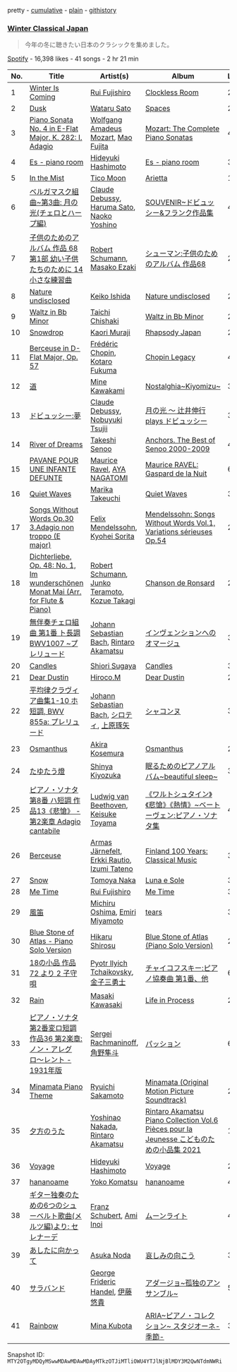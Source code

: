 pretty - [cumulative](/playlists/cumulative/37i9dQZF1DXcUv9n7At27D.md) - [plain](/playlists/plain/37i9dQZF1DXcUv9n7At27D) - [githistory](https://github.githistory.xyz/mackorone/spotify-playlist-archive/blob/main/playlists/plain/37i9dQZF1DXcUv9n7At27D)

### [Winter Classical Japan](https://open.spotify.com/playlist/37i9dQZF1DXcUv9n7At27D)

> 今年の冬に聴きたい日本のクラシックを集めました。

[Spotify](https://open.spotify.com/user/spotify) - 16,398 likes - 41 songs - 2 hr 21 min

| No. | Title | Artist(s) | Album | Length |
|---|---|---|---|---|
| 1 | [Winter Is Coming](https://open.spotify.com/track/3n0kVYA1CUSsNYkeaNasGT) | [Rui Fujishiro](https://open.spotify.com/artist/49qFssdzJQct8i3VL9C9mE) | [Clockless Room](https://open.spotify.com/album/1ooe9o8Eq4Ix2Cq3l2FcG1) | 2:21 |
| 2 | [Dusk](https://open.spotify.com/track/4TatlP4d0ntvkJ48v6iE7D) | [Wataru Sato](https://open.spotify.com/artist/7M9OHZ1HUapqspMXEthkvb) | [Spaces](https://open.spotify.com/album/3ousrkrjhpoRMrDySi6h0K) | 2:57 |
| 3 | [Piano Sonata No\. 4 in E\-Flat Major, K\. 282: I\. Adagio](https://open.spotify.com/track/7D3sh1V2RA5fviB1PccfgR) | [Wolfgang Amadeus Mozart](https://open.spotify.com/artist/4NJhFmfw43RLBLjQvxDuRS), [Mao Fujita](https://open.spotify.com/artist/1jN4Xmeo6upsAer2hRZhrl) | [Mozart: The Complete Piano Sonatas](https://open.spotify.com/album/4pMwtuowDtXHviE9xPp6gi) | 4:24 |
| 4 | [Es \- piano room](https://open.spotify.com/track/54898GdeiRQr1QurG91Ude) | [Hideyuki Hashimoto](https://open.spotify.com/artist/3NMfMCA11Xo7RUc91o64Og) | [Es \- piano room](https://open.spotify.com/album/4gXc9xsSZB6IYaCv59I5ai) | 3:13 |
| 5 | [In the Mist](https://open.spotify.com/track/3UrztnIFSszMogk91JNlci) | [Tico Moon](https://open.spotify.com/artist/0VHY3elnwBIM0w4VxT7NPz) | [Arietta](https://open.spotify.com/album/6h9VfhYdxzNbCtoKWmnkYX) | 1:33 |
| 6 | [ベルガマスク組曲\~第3曲: 月の光\(チェロとハープ編\)](https://open.spotify.com/track/4cjkR3dxVYVSPBZ1YWhu2G) | [Claude Debussy](https://open.spotify.com/artist/1Uff91EOsvd99rtAupatMP), [Haruma Sato](https://open.spotify.com/artist/3H65pWTCUa1pcpNVq8HNuk), [Naoko Yoshino](https://open.spotify.com/artist/1zfl6prcMarqvXpCksIK99) | [SOUVENIR\~ドビュッシー&フランク作品集](https://open.spotify.com/album/43bKpNPSG2JMQTHqeDpxmH) | 4:59 |
| 7 | [子供のためのアルバム 作品 68第1部 幼い子供たちのために 14 小さな練習曲](https://open.spotify.com/track/6nApb9nOQevkIVX0hQcZC9) | [Robert Schumann](https://open.spotify.com/artist/2UqjDAXnDxejEyE0CzfUrZ), [Masako Ezaki](https://open.spotify.com/artist/200Ts1yadzJtWxmdKWSBL2) | [シューマン:子供のためのアルバム 作品68](https://open.spotify.com/album/0yQZwie71PZbGkbFQoVc9W) | 2:04 |
| 8 | [Nature undisclosed](https://open.spotify.com/track/48aOlsvnC4e8cdMsrw59Qd) | [Keiko Ishida](https://open.spotify.com/artist/5kiKC3sVss9s7fjEa1HDLW) | [Nature undisclosed](https://open.spotify.com/album/4MncWHjrU2jTWsDUaJjpo6) | 2:27 |
| 9 | [Waltz in Bb Minor](https://open.spotify.com/track/5d7h5dhyoncJuJmg0jV5gU) | [Taichi Chishaki](https://open.spotify.com/artist/1JNnDWgUDZJvOO6wAqfIUJ) | [Waltz in Bb Minor](https://open.spotify.com/album/4gUcfKjoa7FJeeGIcvHCMz) | 2:06 |
| 10 | [Snowdrop](https://open.spotify.com/track/41DBJWgVyP9wglNdpaVRju) | [Kaori Muraji](https://open.spotify.com/artist/1NBiTq7dgcI4yWrz5evt9P) | [Rhapsody Japan](https://open.spotify.com/album/6E2R7APiAqAoavvvX9monK) | 2:18 |
| 11 | [Berceuse in D\-Flat Major, Op\. 57](https://open.spotify.com/track/54EA2jYguG3h7L5i22NZ8y) | [Frédéric Chopin](https://open.spotify.com/artist/7y97mc3bZRFXzT2szRM4L4), [Kotaro Fukuma](https://open.spotify.com/artist/2NXGOKB3pcM9r9W2poWyZK) | [Chopin Legacy](https://open.spotify.com/album/0ybt3QM7jBuI78W9UpkLTN) | 4:43 |
| 12 | [道](https://open.spotify.com/track/0aauH3yCCRncERNOWNFLRI) | [Mine Kawakami](https://open.spotify.com/artist/27AI6gU3hQimMQ2ywqFiGb) | [Nostalghia\~Kiyomizu\~](https://open.spotify.com/album/6kmGx5WxG7VQugcjdozNVL) | 3:06 |
| 13 | [ドビュッシー:夢](https://open.spotify.com/track/3x7A5efAHawOPeh3MML8Ge) | [Claude Debussy](https://open.spotify.com/artist/1Uff91EOsvd99rtAupatMP), [Nobuyuki Tsujii](https://open.spotify.com/artist/5JvADyrajwcXaAeqxyDg5j) | [月の光 〜 辻井伸行 plays ドビュッシー](https://open.spotify.com/album/1HoEFHhXkso8pWbFQvyPG7) | 3:47 |
| 14 | [River of Dreams](https://open.spotify.com/track/45pEljf6gASrPzgnwfosj3) | [Takeshi Senoo](https://open.spotify.com/artist/61n5YgL1SXRIre6tMYlhxq) | [Anchors\. The Best of Senoo 2000\-2009](https://open.spotify.com/album/2LY3OVfHp433zHYY7iMs3Y) | 4:06 |
| 15 | [PAVANE POUR UNE INFANTE DEFUNTE](https://open.spotify.com/track/6q0hW1XoEdPXCRCXHqGosw) | [Maurice Ravel](https://open.spotify.com/artist/17hR0sYHpx7VYTMRfFUOmY), [AYA NAGATOMI](https://open.spotify.com/artist/5yP9w1BcV6K0yW51Njt8tv) | [Maurice RAVEL: Gaspard de la Nuit](https://open.spotify.com/album/4wT32sKqzocmqsIs80Xtnu) | 6:20 |
| 16 | [Quiet Waves](https://open.spotify.com/track/0HmGUT1lfiHEOMyW6HGsjJ) | [Marika Takeuchi](https://open.spotify.com/artist/0lsDi98XEKVkgN2kdZWBHT) | [Quiet Waves](https://open.spotify.com/album/6TRArfAl3OtpMg31atfjxT) | 3:24 |
| 17 | [Songs Without Words Op.30 3.Adagio non troppo \(E major\)](https://open.spotify.com/track/7L7BUMBEnSLqKoyXg4qHqk) | [Felix Mendelssohn](https://open.spotify.com/artist/6MF58APd3YV72Ln2eVg710), [Kyohei Sorita](https://open.spotify.com/artist/4m095PrHobn6OZq4SceZbc) | [Mendelssohn: Songs Without Words Vol.1, Variations sérieuses Op.54](https://open.spotify.com/album/5NshiFCdwSqXx4zJvA06rE) | 2:33 |
| 18 | [Dichterliebe, Op\. 48: No\. 1, Im wunderschönen Monat Mai \(Arr\. for Flute & Piano\)](https://open.spotify.com/track/15j2uczubDFzu9GctEThg3) | [Robert Schumann](https://open.spotify.com/artist/2UqjDAXnDxejEyE0CzfUrZ), [Junko Teramoto](https://open.spotify.com/artist/0L3zoa90pLgDzpM4bXOXDS), [Kozue Takagi](https://open.spotify.com/artist/4A3vP2QFUAfAp8y4NjL4es) | [Chanson de Ronsard](https://open.spotify.com/album/1x86MiOgYKiCidJnsKbvBE) | 2:05 |
| 19 | [無伴奏チェロ組曲 第1番 ト長調 BWV1007 \~プレリュード](https://open.spotify.com/track/1pXdThGmXy4v3RlCQnFTSE) | [Johann Sebastian Bach](https://open.spotify.com/artist/5aIqB5nVVvmFsvSdExz408), [Rintaro Akamatsu](https://open.spotify.com/artist/4PXjZj2FxsYEeJdX9ir8Il) | [インヴェンションへのオマージュ](https://open.spotify.com/album/7ys24MjxP2BZYC2fmbQS1m) | 3:06 |
| 20 | [Candles](https://open.spotify.com/track/2bOalGfLHderIlSLeoc1TY) | [Shiori Sugaya](https://open.spotify.com/artist/2j9Dpexujg1dkE2q25iPPq) | [Candles](https://open.spotify.com/album/7iRMIJJv9NsGfvyYGbgobi) | 3:57 |
| 21 | [Dear Dustin](https://open.spotify.com/track/1IlIZkRAdgFaYTLFAy62Y9) | [Hiroco.M](https://open.spotify.com/artist/723sN2rn2hMtdiMbzAZ3Of) | [Dear Dustin](https://open.spotify.com/album/4Pnogn6xi5qunLhEKFw0mU) | 2:40 |
| 22 | [平均律クラヴィア曲集1\-10 ホ短調, BWV 855a: プレリュード](https://open.spotify.com/track/7w1mosI1qd2wrTjKpLTdVO) | [Johann Sebastian Bach](https://open.spotify.com/artist/5aIqB5nVVvmFsvSdExz408), [シロティ](https://open.spotify.com/artist/5Cw1xnWej2I3kZEk0MqqH0), [上原琢矢](https://open.spotify.com/artist/2fKXyRn7lLoGf97tId4b85) | [シャコンヌ](https://open.spotify.com/album/4AQeEq5RqXlDt9PoxXEiM7) | 3:26 |
| 23 | [Osmanthus](https://open.spotify.com/track/0L8pobjqk1qgI9ukXK6qMd) | [Akira Kosemura](https://open.spotify.com/artist/4n1lW38WKgyPEIZowQ3AND) | [Osmanthus](https://open.spotify.com/album/2eRF381GbGdgW3mV8GGluk) | 2:08 |
| 24 | [たゆたう燈](https://open.spotify.com/track/46KtW7HX55Xo7pDi5ps6Z4) | [Shinya Kiyozuka](https://open.spotify.com/artist/2acDvNu4hqCoCPlUdehoj2) | [眠るためのピアノアルバム\~beautiful sleep\~](https://open.spotify.com/album/7H191esP6oW2m58tzIDfhZ) | 3:20 |
| 25 | [ピアノ・ソナタ第8番 ハ短調 作品13《悲愴》 \- 第2楽章 Adagio cantabile](https://open.spotify.com/track/6qrFxvMjfkE9eJzjIVQfdf) | [Ludwig van Beethoven](https://open.spotify.com/artist/2wOqMjp9TyABvtHdOSOTUS), [Keisuke Toyama](https://open.spotify.com/artist/2dJHSfupCrIpYzUj8DOrwe) | [《ワルトシュタイン》《悲愴》《熱情》\~ベートーヴェン:ピアノ・ソナタ集](https://open.spotify.com/album/0gThCPLrji3ANbjXcHkVWG) | 4:38 |
| 26 | [Berceuse](https://open.spotify.com/track/2aj9gk89sJ9Rj8kE6EfxM3) | [Armas Järnefelt](https://open.spotify.com/artist/0DDOvrV9wGcN6EPZU2KeRK), [Erkki Rautio](https://open.spotify.com/artist/0mrn7eJEcqV7KPopqH5UYy), [Izumi Tateno](https://open.spotify.com/artist/1IDW9jgQRukXDqINZyrkue) | [Finland 100 Years: Classical Music](https://open.spotify.com/album/7hCQ6pzgHwpyKFPSoS2sym) | 3:21 |
| 27 | [Snow](https://open.spotify.com/track/7dr3ZhQmk9hZZTz5svschC) | [Tomoya Naka](https://open.spotify.com/artist/16swNvdMD5sQAXlVaHc8Hx) | [Luna e Sole](https://open.spotify.com/album/2fvASnd0fRoJeGxxVVgQmM) | 3:08 |
| 28 | [Me Time](https://open.spotify.com/track/2wd6t9a86EJhesgMIv33FJ) | [Rui Fujishiro](https://open.spotify.com/artist/49qFssdzJQct8i3VL9C9mE) | [Me Time](https://open.spotify.com/album/4P0VkjOeK4srTWqEe2M8sH) | 3:30 |
| 29 | [風笛](https://open.spotify.com/track/4OBIKEvUBXnI8i5PO9XCX7) | [Michiru Oshima](https://open.spotify.com/artist/6zqZlqpjrq3op255dF32Fr), [Emiri Miyamoto](https://open.spotify.com/artist/29aWsI0zQQ53hKuM2V19ti) | [tears](https://open.spotify.com/album/6Veb3ZyuDiMx59SrvxSAAv) | 3:45 |
| 30 | [Blue Stone of Atlas \- Piano Solo Version](https://open.spotify.com/track/7N05mAG1X23Sd2PNOyoJSF) | [Hikaru Shirosu](https://open.spotify.com/artist/3WJfB0QSAWAO283H19gL5a) | [Blue Stone of Atlas \(Piano Solo Version\)](https://open.spotify.com/album/0mLW4L7tLug2LUVvVfoOE3) | 2:38 |
| 31 | [18の小品 作品72 より 2 子守唄](https://open.spotify.com/track/4fEN4gcODkve0o4x9yCmpH) | [Pyotr Ilyich Tchaikovsky](https://open.spotify.com/artist/3MKCzCnpzw3TjUYs2v7vDA), [金子三勇士](https://open.spotify.com/artist/6PdcjZrcYniTGsVEfGPMIT) | [チャイコフスキー:ピアノ協奏曲 第1番、他](https://open.spotify.com/album/5o0pobWmxuMZi83CpVYuKM) | 6:36 |
| 32 | [Rain](https://open.spotify.com/track/6yEdyZYuw1XfX2wVpcjhvk) | [Masaki Kawasaki](https://open.spotify.com/artist/5Erzr1UaaVg4uG9QNBlksK) | [Life in Process](https://open.spotify.com/album/01i1UYjei9cY4kFL1VjSWH) | 2:45 |
| 33 | [ピアノ・ソナタ第2番変ロ短調作品36 第2楽章: ノン・アレグロ〜レント \- 1931年版](https://open.spotify.com/track/6Bp3xMcWwvBAZn8YYM6V9w) | [Sergei Rachmaninoff](https://open.spotify.com/artist/0Kekt6CKSo0m5mivKcoH51), [角野隼斗](https://open.spotify.com/artist/1jVpYW7JYxh4mWzrFVjipz) | [パッション](https://open.spotify.com/album/1SG8DvtthoVPZ92vBJklSm) | 6:06 |
| 34 | [Minamata Piano Theme](https://open.spotify.com/track/5QdtHx0McmGTyOajpBdS1O) | [Ryuichi Sakamoto](https://open.spotify.com/artist/1tcgfoMTT1szjUeaikxRjA) | [Minamata \(Original Motion Picture Soundtrack\)](https://open.spotify.com/album/72I6rqsWERvOdFHx7UPKmQ) | 2:50 |
| 35 | [夕方のうた](https://open.spotify.com/track/2vBMLVOIwj0PcY3hDL1zxX) | [Yoshinao Nakada](https://open.spotify.com/artist/5PsvMY2M2jrXnWnbY2R997), [Rintaro Akamatsu](https://open.spotify.com/artist/4PXjZj2FxsYEeJdX9ir8Il) | [Rintaro Akamatsu Piano Collection Vol.6 Pièces pour la Jeunesse こどものための小品集 2021](https://open.spotify.com/album/0YDYf09Cya58mVaeS9mxIB) | 1:34 |
| 36 | [Voyage](https://open.spotify.com/track/5T9jY8XY5uAkewdYMjDdYi) | [Hideyuki Hashimoto](https://open.spotify.com/artist/3NMfMCA11Xo7RUc91o64Og) | [Voyage](https://open.spotify.com/album/1zyRsUPkb552Z6f4w0dvM4) | 2:39 |
| 37 | [hananoame](https://open.spotify.com/track/0pPlbgLKDPFlGKTbmApQiX) | [Yoko Komatsu](https://open.spotify.com/artist/3xQF7ByzaSrLh8B4unEq1E) | [hananoame](https://open.spotify.com/album/3c2oU0PlWnVe0Eg4IZIb5D) | 4:20 |
| 38 | [ギター独奏のための6つのシューベルト歌曲\(メルツ編\)より: セレナーデ](https://open.spotify.com/track/78krJSkQpCruKbw8yrd1uQ) | [Franz Schubert](https://open.spotify.com/artist/2p0UyoPfYfI76PCStuXfOP), [Ami Inoi](https://open.spotify.com/artist/0rcWfKZ3DLC4N9Zkh9Uscd) | [ムーンライト](https://open.spotify.com/album/5wI1cCs9574YHcRK9Se8a9) | 4:09 |
| 39 | [あしたに向かって](https://open.spotify.com/track/2qoheoIUxD6rwibBksqTFt) | [Asuka Noda](https://open.spotify.com/artist/5B5Ip55ekXUdj3wehY9Vnz) | [哀しみの向こう](https://open.spotify.com/album/0RZI94WG9thxjLCfLMYIuq) | 3:40 |
| 40 | [サラバンド](https://open.spotify.com/track/5fUxSSLvCzCTF9YhFdiaXt) | [George Frideric Handel](https://open.spotify.com/artist/1QL7yTHrdahRMpvNtn6rI2), [伊藤悠貴](https://open.spotify.com/artist/7eDqET7FQPEcbC44bs2m80) | [アダージョ\~孤独のアンサンブル\~](https://open.spotify.com/album/2ieIn5LgQHBlWNahgUu51N) | 5:37 |
| 41 | [Rainbow](https://open.spotify.com/track/0C0p6ndJk5S6LdQyyqzfdJ) | [Mina Kubota](https://open.spotify.com/artist/4z1dMCmOJ6VHm8P7EP5qWf) | [ARIA\~ピアノ・コレクション\~ スタジオーネ\-季節\-](https://open.spotify.com/album/6AOubvJvCg6wAxeb1Glwhx) | 3:05 |

Snapshot ID: `MTY2OTgyMDQyMSwwMDAwMDAwMDAyMTkzOTJiMTliOWU4YTJlNjBlMDY3M2QwNTdmNWRi`
